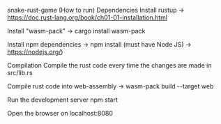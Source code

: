 
snake-rust-game (How to run)
Dependencies
Install rustup -> https://doc.rust-lang.org/book/ch01-01-installation.html

Install "wasm-pack" -> cargo install wasm-pack

Install npm dependencies -> npm install (must have Node JS) -> https://nodejs.org/)

Compilation
Compile the rust code every time the changes are made in src/lib.rs

Compile rust code into web-assembly -> wasm-pack build --target web

Run the development server npm start

Open the browser on localhost:8080

